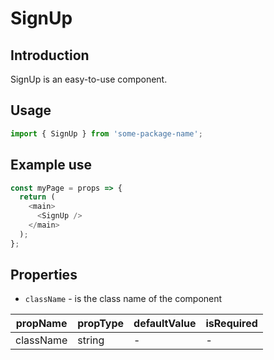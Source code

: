 # SignUp

<!-- STORY -->

## Introduction

SignUp is an easy-to-use component.

## Usage

```javascript
import { SignUp } from 'some-package-name';
```

## Example use

```javascript
const myPage = props => {
  return (
    <main>
      <SignUp />
    </main>
  );
};
```

## Properties

- `className` - is the class name of the component

| propName  | propType | defaultValue | isRequired |
| --------- | -------- | ------------ | ---------- |
| className | string   | -            | -          |
